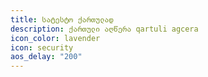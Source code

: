 ```yaml
---
title: სატესტო ქართულად
description: ქართული აღწერა qartuli agcera
icon_color: lavender
icon: security
aos_delay: "200"
---
```

